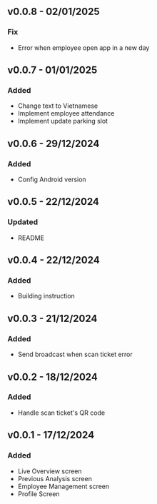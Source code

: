 ## v0.0.8 - 02/01/2025
### Fix
- Error when employee open app in a new day

## v0.0.7 - 01/01/2025
### Added
- Change text to Vietnamese
- Implement employee attendance
- Implement update parking slot

## v0.0.6 - 29/12/2024
### Added
- Config Android version

## v0.0.5 - 22/12/2024
### Updated
- README

## v0.0.4 - 22/12/2024
### Added
- Building instruction

## v0.0.3 - 21/12/2024
### Added
- Send broadcast when scan ticket error

## v0.0.2 - 18/12/2024
### Added
- Handle scan ticket's QR code

## v0.0.1 - 17/12/2024
### Added
- Live Overview screen
- Previous Analysis screen
- Employee Management screen
- Profile Screen